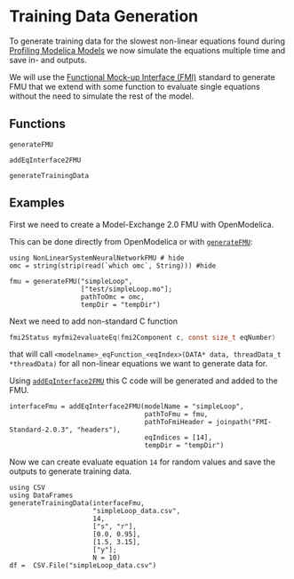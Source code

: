 # Training Data Generation

To generate training data for the slowest non-linear equations found during
[Profiling Modelica Models](@ref) we now simulate the equations multiple time
and save in- and outputs.

We will use the [Functional Mock-up Interface (FMI)](https://fmi-standard.org/) standard
to generate FMU that we extend with some function to evaluate single equations without
the need to simulate the rest of the model.

## Functions

```@docs
generateFMU
```

```@docs
addEqInterface2FMU
```

```@docs
generateTrainingData
```

## Examples

First we need to create a Model-Exchange 2.0 FMU with OpenModelica.

This can be done directly from OpenModelica or with [`generateFMU`](@ref):

```@example dataexample
using NonLinearSystemNeuralNetworkFMU # hide
omc = string(strip(read(`which omc`, String))) #hide

fmu = generateFMU("simpleLoop",
                  ["test/simpleLoop.mo"];
                  pathToOmc = omc,
                  tempDir = "tempDir")
```

Next we need to add non-standard C function

```C
fmi2Status myfmi2evaluateEq(fmi2Component c, const size_t eqNumber)
```

that will call `<modelname>_eqFunction_<eqIndex>(DATA* data, threadData_t *threadData)`
for all non-linear equations we want to generate data for.

Using [`addEqInterface2FMU`](@ref) this C code will be generated and added to the FMU.

```@example dataexample
interfaceFmu = addEqInterface2FMU(modelName = "simpleLoop",
                                  pathToFmu = fmu,
                                  pathToFmiHeader = joinpath("FMI-Standard-2.0.3", "headers"),
                                  eqIndices = [14],
                                  tempDir = "tempDir")
```

Now we can create evaluate equation `14` for random values and save the outputs to generate training data.

```@example dataexample
using CSV
using DataFrames
generateTrainingData(interfaceFmu,
                     "simpleLoop_data.csv",
                     14,
                     ["s", "r"],
                     [0.0, 0.95],
                     [1.5, 3.15],
                     ["y"];
                     N = 10)
df =  CSV.File("simpleLoop_data.csv")
```
